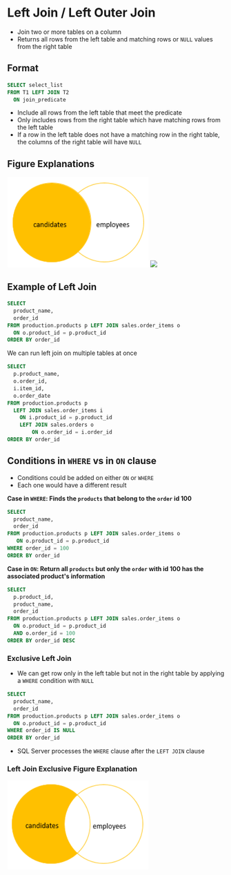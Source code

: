 # Left Join / Left Outer Join

- Join two or more tables on a column
- Returns all rows from the left table and matching rows or `NULL` values from the right table

## Format

```sql
SELECT select_list
FROM T1 LEFT JOIN T2 
  ON join_predicate
```

- Include all rows from the left table that meet the predicate
- Only includes rows from the right table which have matching rows from the left table
- If a row in the left table does not have a matching row in the right table, the columns of the right table will have `NULL`

## Figure Explanations

<img src="../../figures/venn-diagram-left-join.png">
<img src="../../figures/left-join-explanation
.png">

## Example of Left Join

```sql
SELECT
  product_name,
  order_id
FROM production.products p LEFT JOIN sales.order_items o 
  ON o.product_id = p.product_id
ORDER BY order_id
```

We can run left join on multiple tables at once

```sql
SELECT
  p.product_name,
  o.order_id,
  i.item_id,
  o.order_date
FROM production.products p 
  LEFT JOIN sales.order_items i
    ON i.product_id = p.product_id
	LEFT JOIN sales.orders o
		ON o.order_id = i.order_id
ORDER BY order_id
```

## Conditions in `WHERE` vs in `ON` clause

- Conditions could be added on either `ON` or `WHERE`
- Each one would have a different result

**Case in `WHERE`: Finds the `products` that belong to the `order` id 100**

```sql
SELECT
  product_name,
  order_id
FROM production.products p LEFT JOIN sales.order_items o 
   ON o.product_id = p.product_id
WHERE order_id = 100
ORDER BY order_id
```

**Case in `ON`: Return all `products` but only the `order` with id 100 has the associated product's information**

```sql
SELECT
  p.product_id,
  product_name,
  order_id
FROM production.products p LEFT JOIN sales.order_items o 
  ON o.product_id = p.product_id 
  AND o.order_id = 100
ORDER BY order_id DESC
```

### Exclusive Left Join

- We can get row only in the left table but not in the right table by applying a `WHERE` condition with `NULL`

```sql
SELECT
  product_name,
  order_id
FROM production.products p LEFT JOIN sales.order_items o 
  ON o.product_id = p.product_id
WHERE order_id IS NULL
ORDER BY order_id
```

- SQL Server processes the `WHERE` clause after the `LEFT JOIN` clause

### Left Join Exclusive Figure Explanation

<img src="../../figures/venn-diagram-exclusive-left-join.png">
